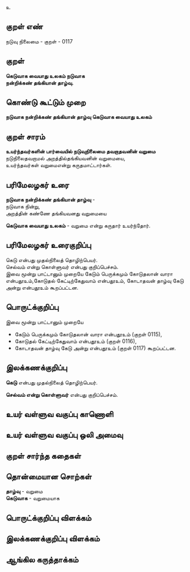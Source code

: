 உ

## குறள் எண் 

நடுவு நிலைமை - குறள் - 0117  

## குறள் 

**கெடுவாக வையாது உலகம் நடுவாக  
நன்றிக்கண் தங்கியான் தாழ்வு.**

## கொண்டு கூட்டும் முறை

**நடுவாக நன்றிக்கண் தங்கியான் தாழ்வு கெடுவாக வையாது உலகம்**  

## குறள் சாரம் 

**உயர்ந்தவர்களின் பார்வையில் நடுவுநிலைமை  தவறாதவனின் வறுமை**  
நடுநிலைதவறாமல் அறத்தில்தங்கியவனின் வறுமையை,   
உயர்ந்தவர்கள் வறுமைஎன்று கருதமாட்டார்கள்.  

## பரிமேலழகர் உரை

**நடுவாக நன்றிக்கண் தங்கியான் தாழ்வு** -  
நடுவாக நின்று,  
அறத்தின் கண்ணே தங்கியவனது வறுமையை  

**கெடுவாக வையாது உலகம்** - வறுமை என்று கருதார் உயர்ந்தோர்.

## பரிமேலழகர் உரைகுறிப்பு   

கெடு என்பது முதல்நிலைத் தொழிற்பெயர்.  
செல்வம் என்று கொள்ளுவர் என்பது குறிப்பெச்சம்.  
இவை மூன்று பாட்டானும் முறையே கேடும் பெருக்கமும் கோடுதலான் வாரா என்பதூஉம்,கோடுதல் கேட்டிற்கேதுவாம் என்பதூஉம், கோடாதவன் தாழ்வு கேடு அன்று என்பதூஉம் கூறப்பட்டன.  

## பொருட்க்குறிப்பு 

இவை மூன்று பாட்டானும் முறையே  
* கேடும் பெருக்கமும் கோடுதலான் வாரா என்பதூஉம்	(குறள் 0115),  
* கோடுதல் கேட்டிற்கேதுவாம் என்பதூஉம் (குறள் 0116),  
* கோடாதவன் தாழ்வு கேடு அன்று என்பதூஉம்	(குறள் 0117) கூறப்பட்டன.  

## இலக்கணக்குறிப்பு  

**கெடு** என்பது முதல்நிலைத் தொழிற்பெயர்.  

**செல்வம் என்று கொள்ளுவர்** என்பது குறிப்பெச்சம். 

## உயர் வள்ளுவ வகுப்பு காணொளி


## உயர் வள்ளுவ வகுப்பு ஒலி அமைவு 

 
## குறள் சார்ந்த கதைகள் 


## தொன்மையான சொற்கள்

**தாழ்வு** - வறுமை   
**கெடுவாக** - வறுமையாக   

## பொருட்க்குறிப்பு விளக்கம்


## இலக்கணக்குறிப்பு விளக்கம்


## ஆங்கில கருத்தாக்கம் 


